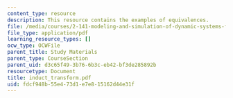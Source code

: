 ```yaml
---
content_type: resource
description: This resource contains the examples of equivalences.
file: /media/courses/2-141-modeling-and-simulation-of-dynamic-systems-fall-2006/fdcf948b55e473d1e7e815162d44e31f_induct_transform.pdf
file_type: application/pdf
learning_resource_types: []
ocw_type: OCWFile
parent_title: Study Materials
parent_type: CourseSection
parent_uid: d3c65f49-3b76-6b3c-eb42-bf3de285892b
resourcetype: Document
title: induct_transform.pdf
uid: fdcf948b-55e4-73d1-e7e8-15162d44e31f
---
```

